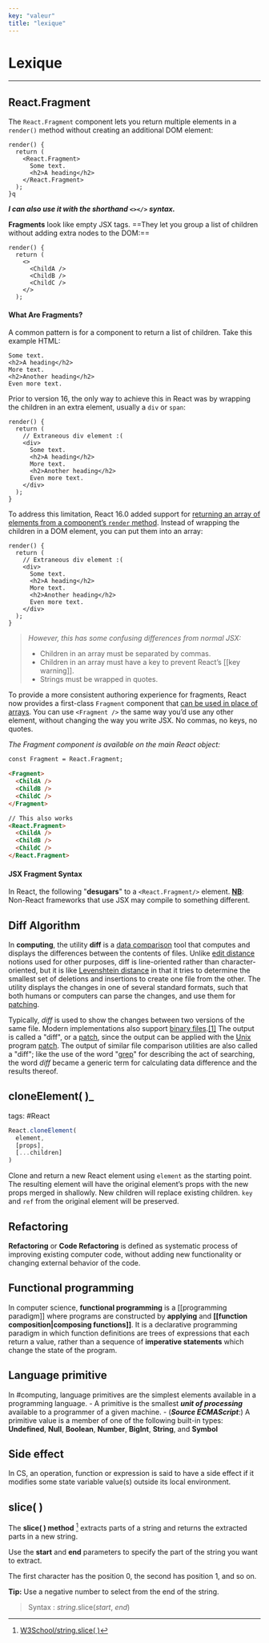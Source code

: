 ```yaml
---
key: "valeur"
title: "lexique"
---
```

# Lexique
---

## React.Fragment
The `React.Fragment` component lets you return multiple elements in a `render()` method without creating an additional DOM element:

```React
render() {
  return (
    <React.Fragment>
      Some text.
      <h2>A heading</h2>
    </React.Fragment>
  );
}q
```
***I can also use it with the shorthand `<></>` syntax.***

**Fragments** look like empty JSX tags. ==They let you group a list of children without adding extra nodes to the DOM:==

```React
render() {
  return (
    <>
      <ChildA />
      <ChildB />
      <ChildC />
    </>
  );
```

#### What Are Fragments?
A common pattern is for a component to return a list of children. Take this example HTML:
```React
Some text.
<h2>A heading</h2>
More text.
<h2>Another heading</h2>
Even more text.
```
Prior to version 16, the only way to achieve this in React was by wrapping the children in an extra element, usually a `div` or `span`:
```React
render() {
  return (
    // Extraneous div element :(
    <div>
      Some text.
      <h2>A heading</h2>
      More text.
      <h2>Another heading</h2>
      Even more text.
    </div>
  );
}
```

To address this limitation, React 16.0 added support for [returning an array of elements from a component’s `render` method](https://reactjs.org/blog/2017/09/26/react-v16.0.html#new-render-return-types-fragments-and-strings). Instead of wrapping the children in a DOM element, you can put them into an array:
```React
render() {
  return (
    // Extraneous div element :(
    <div>
      Some text.
      <h2>A heading</h2>
      More text.
      <h2>Another heading</h2>
      Even more text.
    </div>
  );
}
```
> *However, this has some confusing differences from normal JSX:*
 >   -   Children in an array must be separated by commas.
  >  -   Children in an array must have a key to prevent React’s [[key warning]].
   > -   Strings must be wrapped in quotes.

To provide a more consistent authoring experience for fragments, React now provides a first-class `Fragment` component that <u>can be used in place of arrays</u>.
You can use `<Fragment />` the same way you’d use any other element, without changing the way you write JSX. No commas, no keys, no quotes.

*The Fragment component is available on the main React object:*
```html
const Fragment = React.Fragment;

<Fragment>
  <ChildA />
  <ChildB />
  <ChildC />
</Fragment>

// This also works
<React.Fragment>
  <ChildA />
  <ChildB />
  <ChildC />
</React.Fragment>
```

#### JSX Fragment Syntax
In React, the following "**desugars**" to a `<React.Fragment/>` element. 
<u>**NB**</u>: Non-React frameworks that use JSX may compile to something different.

## Diff Algorithm

In **computing**, the utility **diff** is a [data comparison](https://en.wiqkipedia.org/wiki/Data_comparison "Data comparison") tool that computes and displays the differences between the contents of files. Unlike [edit distance](https://en.wikipedia.org/wiki/Edit_distance "Edit distance") notions used for other purposes, diff is line-oriented rather than character-oriented, but it is like [Levenshtein distance](https://en.wikipedia.org/wiki/Levenshtein_distance "Levenshtein distance") in that it tries to determine the smallest set of deletions and insertions to create one file from the other. The utility displays the changes in one of several standard formats, such that both humans or computers can parse the changes, and use them for [patching](https://en.wikipedia.org/wiki/Patch_(Unix) "Patch (Unix)").

Typically, _diff_ is used to show the changes between two versions of the same file. Modern implementations also support [binary files](https://en.wikipedia.org/wiki/Binary_file "Binary file").[\[1\]](https://en.wikipedia.org/wiki/Diff#cite_note-1) The output is called a "diff", or a [patch](https://en.wikipedia.org/wiki/Patch_(computing) "Patch (computing)"), since the output can be applied with the [Unix](https://en.wikipedia.org/wiki/Unix "Unix") program [patch](https://en.wikipedia.org/wiki/Patch_(Unix) "Patch (Unix)"). The output of similar file comparison utilities are also called a "diff"; like the use of the word "[grep](https://en.wikipedia.org/wiki/Grep "Grep")" for describing the act of searching, the word _diff_ became a generic term for calculating data difference and the results thereof.

## cloneElement( )_
tags: #React 
```javascript
React.cloneElement(
  element,
  [props],
  [...children]
)
```
Clone and return a new React element using `element` as the starting point. The resulting element will have the original element’s props with the new props merged in shallowly. New children will replace existing children. `key` and `ref` from the original element will be preserved.

## Refactoring
**Refactoring** or **Code Refactoring** is defined as systematic process of improving existing computer code, without adding new functionality or changing external behavior of the code. 

## Functional programming
In computer science, **functional programming** is a [[programming paradigm]] where programs are constructed by **applying** and **[[function composition|composing functions]]**. It is a declarative programming paradigm in which function definitions are trees of expressions that each return a value, rather than a sequence of **imperative statements** which change the state of the program.

## Language primitive
In #computing, language primitives are the simplest elements available in a programming language.
    - A primitive is the smallest ***unit of processing*** available to a programmer of a given machine.
    - (**_Source ECMAScript_**:) A primitive value is a member of one of the following built-in types: **Undefined**, **Null**, **Boolean**, **Number**, **BigInt**, **String**, and **Symbol**
    
## Side effect
In CS, an operation, function or expression is said to have a side effect if it modifies some state variable value(s) outside its local environment.

## slice( )
The **slice( ) method** [^1] extracts parts of a string and returns the extracted parts in a new string.

Use the **start** and **end** parameters to specify the part of the string you want to extract.

The first character has the position 0, the second has position 1, and so on.

**Tip:** Use a negative number to select from the end of the string.

> Syntax : _string_.slice(_start_, _end_)







[^1]: [W3School/string.slice( )](https://www.w3schools.com/jsref/jsref_slice_string.asp)